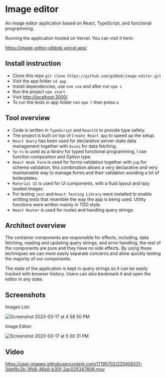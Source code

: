 # Image editor

An image editor application based on React, TypeScript, and functional programming.

Running the application hosted on Vercel. You can visit it here:

<https://image-editor-gibbok.vercel.app/>

## Install instruction

- Clone this repo `git clone https://github.com/gibbok/image-editor.git`
- Visit the app folder `cd app`
- Install dependencies, use `nvm use` and after run `npm i`
- Run the project `npm start`
- Visit <http://localhost:3000/>
- To run the tests in app folder run `npm t` then press `a`

## Tool overview

- Code is written in `TypeScript` and `ReactJS` to provide type safety.
- The project is built on top of `Create React App` to speed up the setup.
- `React Query` has been used for declarative server-state data management together with `Axios` for data fetching.
- `fp-ts` is used as a library for typed functional programming, I use function composition and Option type.
- `React Hook Form` is used for forms validation together with `yup` for schema validation, this combination allows a very declarative and very maintainable way to manage forms and their validation avoiding a lot of boilerplates.
- `Material UI` is used for UI components, with a fluid layout and lazy loaded images.
- For testing `jest` and `React Testing Library` were installed to enable writting tests that resemble the way the app is being used. Utility functions were written mainly in TDD style.
- `React Router` is used for routes and handling query strings.

## Architect overview

The container components are responsible for effects, including, data fetching, reading and updating query strings, and error handling, the rest of the components are pure and they have no side effects. By using these techniques we can more easily separate concerns and allow quickly testing the majority of our components.

The state of the application is kept in query strings so it can be easily tracked with browser history. Users can also bookmark it and open the editor in any state.

## Screenshots

Images List:

![Screenshot 2023-03-17 at 4 58 50 PM](https://user-images.githubusercontent.com/17195702/225958050-eb05ba50-0f7e-42fb-bb8b-28b19d22d726.png)

Image Editor:

![Screenshot 2023-03-17 at 5 00 31 PM](https://user-images.githubusercontent.com/17195702/225958094-33cf856b-3782-4af6-9f59-9b878a890c79.png)

## Video

https://user-images.githubusercontent.com/17195702/225958331-3def9c2b-3fb8-46a9-b30f-2ac025347806.mov
